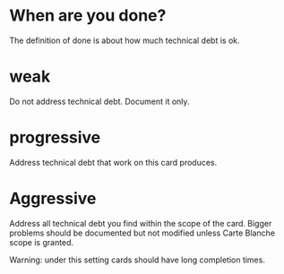 # When are you done?

The definition of done is about how much technical debt is ok.

# weak

Do not address technical debt.  Document it only.

# progressive

Address technical debt that work on this card produces.

# Aggressive

Address all technical debt you find within the scope of the card.  Bigger problems
should be documented but not modified unless Carte Blanche scope is granted.

Warning: under this setting cards should have long completion times.